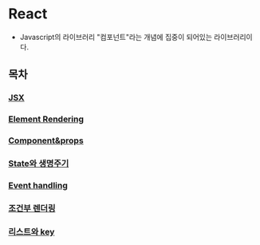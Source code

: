 # React

* Javascript의 라이브러리
"컴포넌트"라는 개념에 집중이 되어있는 라이브러리이다.

## 목차

### [JSX](JSX.md)

### [Element Rendering](Element-Rendering.md)

### [Component&props](Component&props.md)

### [State와 생명주기](State&lifecycle.md)

### [Event handling](Event.md)

### [조건부 렌더링](Conditional-rendering.md)

### [리스트와 key](List&key.md)
